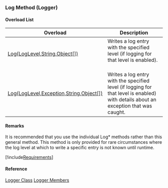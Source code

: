 ### Log Method (Logger)

#### Overload List

| Overload | Description |
| --- | --- |
| [Log(LogLevel,String,Object\[\])](FChoice.Common~FChoice.Common.Logger~Log.md) | Writes a log entry with the specified level (if logging for that level is enabled).   |
| [Log(LogLevel,Exception,String,Object\[\])](FChoice.Common~FChoice.Common.Logger~Log(LogLevel,Exception,String,Object[]).md) | Writes a log entry with the specified level (if logging for that level is enabled) with details about an exception that was caught.   |

#### Remarks

It is recommended that you use the individual Log* methods rather than this general method. This method is only provided for rare circumstances where the log level at which to write a specific entry is not known until runtime.

[!include[Requirements](../partials/requirements.md)]



#### Reference

[Logger Class](FChoice.Common~FChoice.Common.Logger.md)
[Logger Members](FChoice.Common~FChoice.Common.Logger_members.md)
